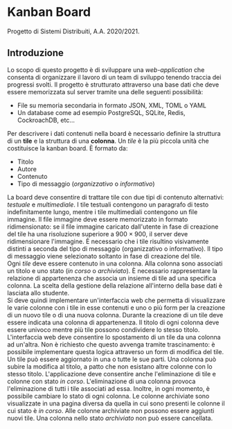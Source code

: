 # Kanban Board

Progetto di Sistemi Distribuiti, A.A. 2020/2021. 

## Introduzione

Lo scopo di questo progetto è di sviluppare una *web-application* che consenta di organizzare il lavoro di un team di sviluppo tenendo traccia dei progressi svolti. Il progetto
è strutturato attraverso una base dati che deve essere memorizzata sul server tramite una delle seguenti possibilità:
* File su memoria secondaria in formato JSON, XML, TOML o YAML
* Un database come ad esempio PostgreSQL, SQLite, Redis, CockroachDB, etc... 

Per descrivere i dati contenuti nella board è necessario definire la struttura di un **tile** e la struttura di una **colonna**. Un *tile* è la più piccola unità che costituisce la kanban board. È formato da:
* Titolo
* Autore
* Contenuto
* Tipo di messaggio (*organizzativo* o *informativo*) 

La board deve consentire di trattare tile con due tipi di contenuto alternativi: *testuale* e *multimediale*. I tile testuali contengono un paragrafo di testo indefinitamente
lungo, mentre i tile multimediali contengono un file immagine. Il file immagine deve essere memorizzato in formato ridimensionato: se il file immagine caricato dall'utente in
fase di creazione del tile ha una risoluzione superiore a 900 × 900, il server deve ridimensionare l'immagine. È necessario che i tile risultino visivamente distinti a seconda
del tipo di messaggio (organizzativo o informativo). Il tipo di messaggio viene selezionato soltanto in fase di creazione del tile.  
Ogni *tile* deve essere contenuto in una colonna. Alla colonna sono associati un titolo e uno stato (*in corso* o *archiviato*). È necessario rappresentare la relazione di 
appartenenza che associa un insieme di tile ad una specifica colonna. La scelta della gestione della relazione all'interno della base dati è lasciata allo studente.  
Si deve quindi implementare un'interfaccia web che permetta di visualizzare le varie colonne con i tile in esse contenuti e uno o più form per la creazione di un nuovo tile o di 
una nuova colonna. Durante la creazione di un tile deve essere indicata una colonna di appartenenza. Il titolo di ogni colonna deve essere univoco mentre più tile possono 
condividere lo stesso titolo. L'interfaccia web deve consentire lo spostamento di un tile da una colonna ad un'altra. Non è richiesto che questo avvenga tramite trascinamento: è 
possibile implementare questa logica attraverso un form di modifica del tile. Un tile può essere aggiornato in una o tutte le sue parti. Una colonna può subire la modifica al 
titolo, a patto che non esistano altre colonne con lo stesso titolo. L'applicazione deve consentire anche l'eliminazione di tile e colonne con stato *in corso*. L'eliminazione di 
una colonna provoca l'eliminazione di tutti i tile associati ad essa. Inoltre, in ogni momento, è possibile cambiare lo stato di ogni colonna. Le colonne archiviate sono 
visualizzate in una pagina diversa da quella in cui sono presenti le colonne il cui stato è *in corso*. Alle colonne archiviate non possono essere aggiunti nuovi tile. Una colonna 
nello stato *archiviato* non può essere cancellata.
